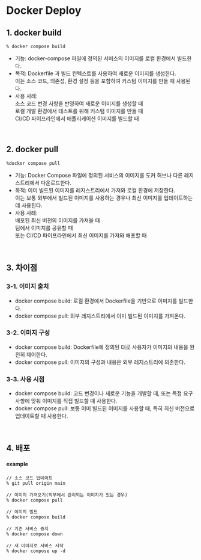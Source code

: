 # Docker Deploy

## 1. docker build
    % docker compose build
- 기능: docker-compose 파일에 정의된 서비스의 이미지를 로컬 환경에서 빌드한다.
- 목적: Dockerfile 과 빌드 컨텍스트를 사용하여 새로운 이미지를 생성한다.  
  이는 소스 코드, 의존성, 환경 설정 등을 포함하여 커스텀 이미지를 만들 때 사용된다.
- 사용 사례:  
    소스 코드 변경 사항을 반영하여 새로운 이미지를 생성할 때  
    로컬 개발 환경에서 테스트를 위해 커스텀 이미지를 만들 때  
    CI/CD 파이프라인에서 애플리케이션 이미지를 빌드할 때  

<br>

## 2. docker pull
    %docker compose pull
- 기능: Docker Compose 파일에 정의된 서비스의 이미지를 도커 허브나 다른 레지스트리에서 다운로드한다.
- 목적: 이미 빌드된 이미지를 레지스트리에서 가져와 로컬 환경에 저장한다.  
  이는 보통 외부에서 빌드된 이미지를 사용하는 경우나 최신 이미지를 업데이트하는 데 사용된다.
- 사용 사례:    
  배포된 최신 버전의 이미지를 가져올 때  
  팀에서 이미지를 공유할 때  
  또는 CI/CD 파이프라인에서 최신 이미지를 가져와 배포할 때

<br>

## 3. 차이점 

### 3-1. 이미지 출처
- docker compose build: 로컬 환경에서 Dockerfile을 기반으로 이미지를 빌드한다.
- docker compose pull: 외부 레지스트리에서 이미 빌드된 이미지를 가져온다.

### 3-2. 이미지 구성
- docker compose build: Dockerfile에 정의된 대로 사용자가 이미지의 내용을 완전히 제어한다.
- docker compose pull: 이미지의 구성과 내용은 외부 레지스트리에 의존한다.

### 3-3. 사용 시점
- docker compose build: 코드 변경이나 새로운 기능을 개발할 때, 또는 특정 요구사항에 맞춰 이미지를 직접 빌드할 때 사용한다.
- docker compose pull: 보통 이미 빌드된 이미지를 사용할 때, 특히 최신 버전으로 업데이트할 때 사용한다.

<br>

## 4. 배포
####  example
    // 소스 코드 업데이트
    % git pull origin main

    // 이미지 가져오기(외부에서 관리되는 이미지가 있는 경우)
    % docker compose pull
    
    // 이미지 빌드
    % docker compose build
    
    // 기존 서비스 중지
    % docker compose down
    
    // 새 이미지로 서비스 시작
    % docker compose up -d